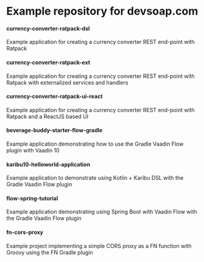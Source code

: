 # Example repository for devsoap.com

#### 	currency-converter-ratpack-dsl
Example application for creating a currency converter REST end-point with Ratpack

#### 	currency-converter-ratpack-ext
Example application for creating a currency converter REST end-point with Ratpack with externalized services and handlers

#### currency-converter-ratpack-ui-react
Example application for creating a currency converter REST end-point with Ratpack and a ReactJS based UI

#### beverage-buddy-starter-flow-gradle
Example application demonstrating how to use the Gradle Vaadin Flow plugin with Vaadin 10

#### karibu10-helloworld-application
Example application to demonstrate using Kotlin + Karibu DSL with the Gradle Vaadin Flow plugin

#### flow-spring-tutorial
Example application demonstrating using Spring Boot with Vaadin Flow with the Gradle Vaadin Flow plugin

#### fn-cors-proxy
Example project implementing a simple CORS proxy as a FN function with Groovy using the FN Gradle plugin
